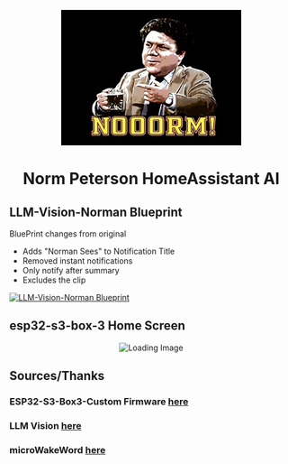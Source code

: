<p align="center">
  <img src="https://raw.githubusercontent.com/MasterPhooey/Norm-Peterson-HomeAssistant-AI/refs/heads/main/images/loading.png" alt="Loading Image">
</p>

<h1 align="center">Norm Peterson HomeAssistant AI</h1>

## LLM-Vision-Norman Blueprint
BluePrint changes from original 
  - Adds "Norman Sees" to Notification Title
  - Removed instant notifications
  - Only notify after summary
  - Excludes the clip 

[![LLM-Vision-Norman Blueprint](https://community-assets.home-assistant.io/original/4X/1/a/1/1a129e306bc6a339cf8a2b9222553254a1909b6f.svg)](https://my.home-assistant.io/redirect/blueprint_import/?blueprint_url=https://github.com/MasterPhooey/Norm-Peterson-HomeAssistant-AI/blob/main/llm-vision-norman.yaml)

## esp32-s3-box-3 Home Screen
<p align="center">
  <img src="[https://raw.githubusercontent.com/MasterPhooey/Norm-Peterson-HomeAssistant-AI/refs/heads/main/images/loading.png](https://raw.githubusercontent.com/MasterPhooey/Norm-Peterson-HomeAssistant-AI/refs/heads/main/images/home.jpeg)" alt="Loading Image">
</p>

## Sources/Thanks
### ESP32-S3-Box3-Custom Firmware [here](<https://github.com/BigBobbas/ESP32-S3-Box3-Custom-ESPHome>)
### LLM Vision [here](<https://github.com/valentinfrlch/ha-llmvision>)
### microWakeWord [here](<https://github.com/kahrendt/microWakeWord>)

